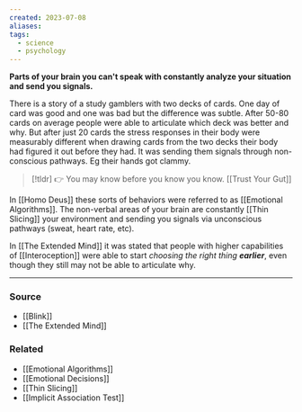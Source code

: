 ```yaml
---
created: 2023-07-08
aliases: 
tags:
  - science
  - psychology
---
```

**Parts of your brain you can't speak with constantly analyze your situation and send you signals.**

There is a story of a study gamblers with two decks of cards. One day of card was good and one was bad but the difference was subtle. After 50-80 cards on average people were able to articulate which deck was better and why. But after just 20 cards the stress responses in their body were measurably different when drawing cards from the two decks their body had figured it out before they had. It was sending them signals through non-conscious pathways. Eg their hands got clammy.

> [!tldr] 👉 You may know before you know you know. [[Trust Your Gut]]

In [[Homo Deus]] these sorts of behaviors were referred to as [[Emotional Algorithms]]. The non-verbal areas of your brain are constantly [[Thin Slicing]] your environment and sending you signals via unconscious pathways (sweat, heart rate, etc).

In [[The Extended Mind]] it was stated that people with higher capabilities of [[Interoception]] were able to start *choosing the right thing **earlier***, even though they still may not be able to articulate why. 

---

### Source
- [[Blink]]
- [[The Extended Mind]]

### Related
- [[Emotional Algorithms]] 
- [[Emotional Decisions]] 
- [[Thin Slicing]] 
- [[Implicit Association Test]]